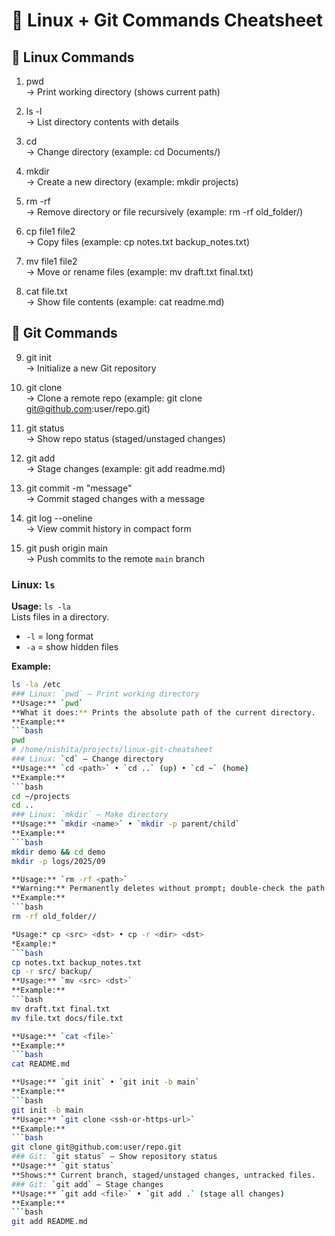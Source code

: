 # 🚀 Linux + Git Commands Cheatsheet

## 🔹 Linux Commands
1. pwd  
   → Print working directory (shows current path)  

2. ls -l  
   → List directory contents with details  

3. cd <directory>  
   → Change directory (example: cd Documents/)  

4. mkdir <name>  
   → Create a new directory (example: mkdir projects)  

5. rm -rf <name>  
   → Remove directory or file recursively (example: rm -rf old_folder/)  

6. cp file1 file2  
   → Copy files (example: cp notes.txt backup_notes.txt)  

7. mv file1 file2  
   → Move or rename files (example: mv draft.txt final.txt)  

8. cat file.txt  
   → Show file contents (example: cat readme.md)  


## 🔹 Git Commands
9. git init  
   → Initialize a new Git repository  

10. git clone <url>  
    → Clone a remote repo (example: git clone git@github.com:user/repo.git)  

11. git status  
    → Show repo status (staged/unstaged changes)  

12. git add <file>  
    → Stage changes (example: git add readme.md)  

13. git commit -m "message"  
    → Commit staged changes with a message  

14. git log --oneline  
    → View commit history in compact form  

15. git push origin main  
    → Push commits to the remote `main` branch  
### Linux: `ls`
**Usage:** `ls -la`  
Lists files in a directory.  
- `-l` = long format  
- `-a` = show hidden files  

**Example:**
```bash
ls -la /etc
### Linux: `pwd` — Print working directory
**Usage:** `pwd`  
**What it does:** Prints the absolute path of the current directory.  
**Example:**
```bash
pwd
# /home/nishita/projects/linux-git-cheatsheet
### Linux: `cd` — Change directory
**Usage:** `cd <path>` • `cd ..` (up) • `cd ~` (home)  
**Example:**
```bash
cd ~/projects
cd ..
### Linux: `mkdir` — Make directory
**Usage:** `mkdir <name>` • `mkdir -p parent/child`  
**Example:**
```bash
mkdir demo && cd demo
mkdir -p logs/2025/09

**Usage:** `rm -rf <path>`  
**Warning:** Permanently deletes without prompt; double-check the path.  
**Example:**
```bash
rm -rf old_folder//

*Usage:* cp <src> <dst> • cp -r <dir> <dst>  
*Example:*
```bash
cp notes.txt backup_notes.txt
cp -r src/ backup/
**Usage:** `mv <src> <dst>`  
**Example:**
```bash
mv draft.txt final.txt
mv file.txt docs/file.txt

**Usage:** `cat <file>`  
**Example:**
```bash
cat README.md

**Usage:** `git init` • `git init -b main`  
**Example:**
```bash
git init -b main
**Usage:** `git clone <ssh-or-https-url>`  
**Example:**
```bash
git clone git@github.com:user/repo.git
### Git: `git status` — Show repository status
**Usage:** `git status`  
**Shows:** Current branch, staged/unstaged changes, untracked files.
### Git: `git add` — Stage changes
**Usage:** `git add <file>` • `git add .` (stage all changes)  
**Example:**
```bash
git add README.md


